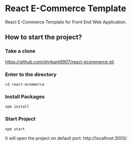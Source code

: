 # React E-Commerce Template 
React E-Commerce Template for Front End Web Application.
 
## How to start the project?

### Take a clone
https://github.com/shrikant9907/react-ecommerce.git

### Enter to the directory 
`cd react-ecommerce`

### Install Packages
`npm install`

### Start Project
`npm start`

It will open the project on default port: 
http://localhost:3000/